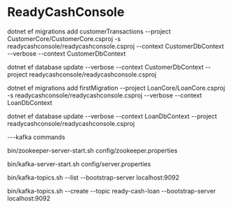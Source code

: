 # ReadyCashConsole
dotnet ef migrations add customerTransactions --project CustomerCore/CustomerCore.csproj -s readycashconsole/readycashconsole.csproj  --context CustomerDbContext  --verbose --context CustomerDbContext

dotnet ef database update --verbose --context CustomerDbContext --project readycashconsole/readycashconsole.csproj

dotnet ef migrations add firstMigration --project LoanCore/LoanCore.csproj -s readycashconsole/readycashconsole.csproj    --verbose --context LoanDbContext

dotnet ef database update --verbose --context LoanDbContext --project readycashconsole/readycashconsole.csproj


---kafka commands 

bin/zookeeper-server-start.sh config/zookeeper.properties

bin/kafka-server-start.sh config/server.properties

bin/kafka-topics.sh --list --bootstrap-server localhost:9092

bin/kafka-topics.sh --create --topic ready-cash-loan --bootstrap-server localhost:9092
